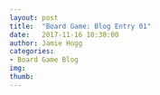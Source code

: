 ```yaml
---
layout: post
title:  "Board Game: Blog Entry 01"
date:   2017-11-16 10:30:00
author: Jamie Hogg
categories: 
- Board Game Blog
img: 
thumb: 
---
```

